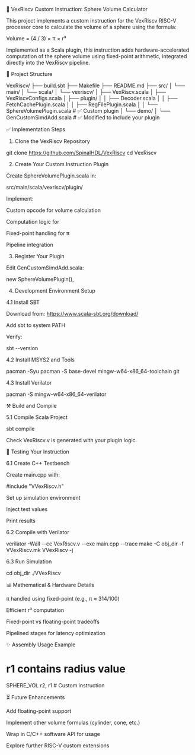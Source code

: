 🧠 VexRiscv Custom Instruction: Sphere Volume Calculator

This project implements a custom instruction for the VexRiscv RISC-V processor core to calculate the volume of a sphere using the formula:

Volume = (4 / 3) × π × r³

Implemented as a Scala plugin, this instruction adds hardware-accelerated computation of the sphere volume using fixed-point arithmetic, integrated directly into the VexRiscv pipeline.

📁 Project Structure

VexRiscv/
├── build.sbt
├── Makefile
├── README.md
├── src/
│   └── main/
│       └── scala/
│           └── vexriscv/
│               ├── VexRiscv.scala
│               ├── VexRiscvConfigs.scala
│               ├── plugin/
│               │   ├── Decoder.scala
│               │   ├── FetchCachePlugin.scala
│               │   ├── RegFilePlugin.scala
│               │   └── SphereVolumePlugin.scala  # ✅ Custom plugin
│               └── demo/
│                   └── GenCustomSimdAdd.scala    # ✅ Modified to include your plugin

✅ Implementation Steps

1. Clone the VexRiscv Repository

git clone https://github.com/SpinalHDL/VexRiscv
cd VexRiscv

2. Create Your Custom Instruction Plugin

Create SphereVolumePlugin.scala in:

src/main/scala/vexriscv/plugin/

Implement:

Custom opcode for volume calculation

Computation logic for 

Fixed-point handling for π

Pipeline integration

3. Register Your Plugin

Edit GenCustomSimdAdd.scala:

new SphereVolumePlugin(),

4. Development Environment Setup

4.1 Install SBT

Download from: https://www.scala-sbt.org/download/

Add sbt to system PATH

Verify:

sbt --version

4.2 Install MSYS2 and Tools

pacman -Syu
pacman -S base-devel mingw-w64-x86_64-toolchain git

4.3 Install Verilator

pacman -S mingw-w64-x86_64-verilator

⚒️ Build and Compile

5.1 Compile Scala Project

sbt compile

Check VexRiscv.v is generated with your plugin logic.

🔧 Testing Your Instruction

6.1 Create C++ Testbench

Create main.cpp with:

#include "VVexRiscv.h"

Set up simulation environment

Inject test values

Print results

6.2 Compile with Verilator

verilator -Wall --cc VexRiscv.v --exe main.cpp --trace
make -C obj_dir -f VVexRiscv.mk VVexRiscv -j

6.3 Run Simulation

cd obj_dir
./VVexRiscv

📊 Mathematical & Hardware Details

π handled using fixed-point (e.g., π ≈ 314/100)

Efficient r³ computation

Fixed-point vs floating-point tradeoffs

Pipelined stages for latency optimization

✨ Assembly Usage Example

# r1 contains radius value
SPHERE_VOL r2, r1   # Custom instruction

⏳ Future Enhancements

Add floating-point support

Implement other volume formulas (cylinder, cone, etc.)

Wrap in C/C++ software API for usage

Explore further RISC-V custom extensions